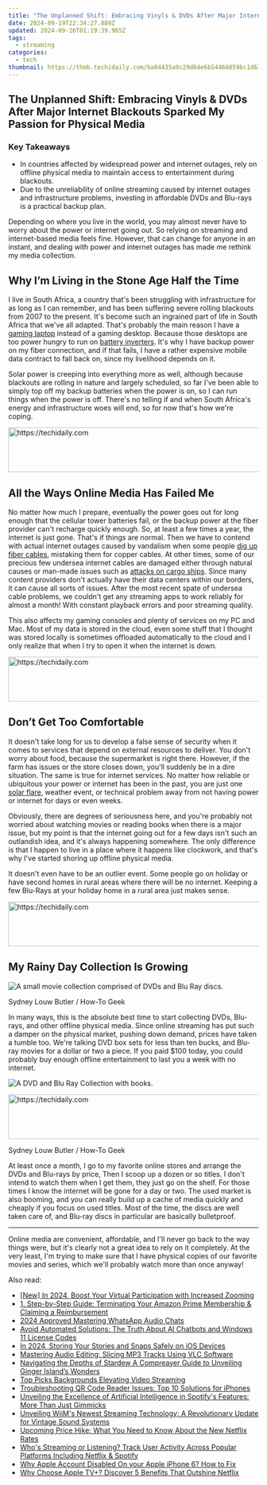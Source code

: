 ```yaml
---
title: "The Unplanned Shift: Embracing Vinyls & DVDs After Major Internet Blackouts Sparked My Passion for Physical Media"
date: 2024-09-19T22:34:27.889Z
updated: 2024-09-26T01:19:39.965Z
tags:
  - streaming
categories:
  - tech
thumbnail: https://thmb.techidaily.com/ba04435a9c29d64e6b54466059bc1d63c6b55c0d271d3714cb63b43e99d25c0a.jpg
---
```


## The Unplanned Shift: Embracing Vinyls & DVDs After Major Internet Blackouts Sparked My Passion for Physical Media

### Key Takeaways

* In countries affected by widespread power and internet outages, rely on offline physical media to maintain access to entertainment during blackouts.
* Due to the unreliability of online streaming caused by internet outages and infrastructure problems, investing in affordable DVDs and Blu-rays is a practical backup plan.

 Depending on where you live in the world, you may almost never have to worry about the power or internet going out. So relying on streaming and internet-based media feels fine. However, that can change for anyone in an instant, and dealing with power and internet outages has made me rethink my media collection.

##  Why I’m Living in the Stone Age Half the Time

 I live in South Africa, a country that's been struggling with infrastructure for as long as I can remember, and has been suffering severe rolling blackouts from 2007 to the present. It's become such an ingrained part of life in South Africa that we've all adapted. That's probably the main reason I have a [gaming laptop](https://visual-screen-recording.techidaily.com/updated-ioss-best-selection-of-premium-psp-emulators-for-2024/) instead of a gaming desktop. Because those desktops are too power hungry to run on [battery inverters](https://android-location.techidaily.com/in-2024-10-free-location-spoofers-to-fake-gps-location-on-your-poco-m6-pro-5g-drfone-by-drfone-virtual/). It's why I have backup power on my fiber connection, and if that fails, I have a rather expensive mobile data contract to fall back on, since my livelihood depends on it.

 Solar power is creeping into everything more as well, although because blackouts are rolling in nature and largely scheduled, so far I've been able to simply top off my backup batteries when the power is on, so I can run things when the power is off. There's no telling if and when South Africa's energy and infrastructure woes will end, so for now that's how we're coping.

<!-- affiliate ads begin -->
<a href="https://electronicx.pxf.io/c/5597632/1166360/14483" target="_top" id="1166360">
  <img src="//a.impactradius-go.com/display-ad/14483-1166360" border="0" alt="https://techidaily.com" width="728" height="90"/>
</a>
<img height="0" width="0" src="https://electronicx.pxf.io/i/5597632/1166360/14483" style="position:absolute;visibility:hidden;" border="0" />
<!-- affiliate ads end -->

##  All the Ways Online Media Has Failed Me

 No matter how much I prepare, eventually the power goes out for long enough that the cellular tower batteries fail, or the backup power at the fiber provider can't recharge quickly enough. So, at least a few times a year, the internet is just gone. That's if things are normal. Then we have to contend with actual internet outages caused by vandalism when some people [dig up fiber cables](https://www.timeslive.co.za/news/south-africa/2023-06-01-fibre-cable-thieves-caught-red-handed-in-south-of-johannesburg-jmpd/), mistaking them for copper cables. At other times, some of our precious few undersea internet cables are damaged either through natural causes or man-made issues such as [attacks on cargo ships](https://mybroadband.co.za/news/telecoms/527879-red-sea-houthi-attack-likely-cause-of-damaged-seacom-cable.html). Since many content providers don't actually have their data centers within our borders, it can cause all sorts of issues. After the most recent spate of undersea cable problems, we couldn't get any streaming apps to work reliably for almost a month! With constant playback errors and poor streaming quality.

 This also affects my gaming consoles and plenty of services on my PC and Mac. Most of my data is stored in the cloud, even some stuff that I thought was stored locally is sometimes offloaded automatically to the cloud and I only realize that when I try to open it when the internet is down.

<!-- affiliate ads begin -->
<a href="https://aligracehair.sjv.io/c/5597632/1948909/19272" target="_top" id="1948909">
  <img src="//a.impactradius-go.com/display-ad/19272-1948909" border="0" alt="https://techidaily.com" width="728" height="90"/>
</a>
<img height="0" width="0" src="https://aligracehair.sjv.io/i/5597632/1948909/19272" style="position:absolute;visibility:hidden;" border="0" />
<!-- affiliate ads end -->

##  Don’t Get Too Comfortable

 It doesn't take long for us to develop a false sense of security when it comes to services that depend on external resources to deliver. You don't worry about food, because the supermarket is right there. However, if the farm has issues or the store closes down, you'll suddenly be in a dire situation. The same is true for internet services. No matter how reliable or ubiquitous your power or internet has been in the past, you are just one [solar flare](https://techno-recovery.techidaily.com/master-your-dragon-ball-journey-by-watching-episode-by-episode-in-order/), weather event, or technical problem away from not having power or internet for days or even weeks.

 Obviously, there are degrees of seriousness here, and you're probably not worried about watching movies or reading books when there is a major issue, but my point is that the internet going out for a few days isn't such an outlandish idea, and it's always happening somewhere. The only difference is that I happen to live in a place where it happens like clockwork, and that's why I've started shoring up offline physical media.

 It doesn't even have to be an outlier event. Some people go on holiday or have second homes in rural areas where there will be no internet. Keeping a few Blu-Rays at your holiday home in a rural area just makes sense.

<!-- affiliate ads begin -->
<a href="https://appsumo.8odi.net/c/5597632/2118314/7443" target="_top" id="2118314">
  <img src="//a.impactradius-go.com/display-ad/7443-2118314" border="0" alt="https://techidaily.com" width="728" height="90"/>
</a>
<img height="0" width="0" src="https://appsumo.8odi.net/i/5597632/2118314/7443" style="position:absolute;visibility:hidden;" border="0" />
<!-- affiliate ads end -->

##  My Rainy Day Collection Is Growing

![A small movie collection comprised of DVDs and Blu Ray discs.](https://static1.howtogeekimages.com/wordpress/wp-content/uploads/2024/05/20240520_102047.jpg) 

Sydney Louw Butler / How-To Geek

 In many ways, this is the absolute best time to start collecting DVDs, Blu-rays, and other offline physical media. Since online streaming has put such a damper on the physical market, pushing down demand, prices have taken a tumble too. We're talking DVD box sets for less than ten bucks, and Blu-ray movies for a dollar or two a piece. If you paid $100 today, you could probably buy enough offline entertainment to last you a week with no internet.

![A DVD and Blu Ray Collection with books.](https://static1.howtogeekimages.com/wordpress/wp-content/uploads/2024/05/dvd-and-blu-ray-collection.jpeg) 

<!-- affiliate ads begin -->
<a href="https://aligracehair.sjv.io/c/5597632/2016170/19272" target="_top" id="2016170">
  <img src="//a.impactradius-go.com/display-ad/19272-2016170" border="0" alt="https://techidaily.com" width="728" height="90"/>
</a>
<img height="0" width="0" src="https://aligracehair.sjv.io/i/5597632/2016170/19272" style="position:absolute;visibility:hidden;" border="0" />
<!-- affiliate ads end -->

Sydney Louw Butler / How-To Geek

 At least once a month, I go to my favorite online stores and arrange the DVDs and Blu-rays by price, Then I scoop up a dozen or so titles. I don't intend to watch them when I get them, they just go on the shelf. For those times I know the internet will be gone for a day or two. The used market is also booming, and you can really build up a cache of media quickly and cheaply if you focus on used titles. Most of the time, the discs are well taken care of, and Blu-ray discs in particular are basically bulletproof.

---

 Online media are convenient, affordable, and I'll never go back to the way things were, but it's clearly not a great idea to rely on it completely. At the very least, I'm trying to make sure that I have physical copies of our favorite movies and series, which we'll probably watch more than once anyway!

<ins class="adsbygoogle"
     style="display:block"
     data-ad-format="autorelaxed"
     data-ad-client="ca-pub-7571918770474297"
     data-ad-slot="1223367746"></ins>

<ins class="adsbygoogle"
     style="display:block"
     data-ad-client="ca-pub-7571918770474297"
     data-ad-slot="8358498916"
     data-ad-format="auto"
     data-full-width-responsive="true"></ins>

<span class="atpl-alsoreadstyle">Also read:</span>
<div><ul>
<li><a href="https://article-knowledge.techidaily.com/new-in-2024-boost-your-virtual-participation-with-increased-zooming/"><u>[New] In 2024, Boost Your Virtual Participation with Increased Zooming</u></a></li>
<li><a href="https://media-tips.techidaily.com/1-step-by-step-guide-terminating-your-amazon-prime-membership-and-claiming-a-reimbursement/"><u>1. Step-by-Step Guide: Terminating Your Amazon Prime Membership & Claiming a Reimbursement</u></a></li>
<li><a href="https://article-files.techidaily.com/2024-approved-mastering-whatsapp-audio-chats/"><u>2024 Approved Mastering WhatsApp Audio Chats</u></a></li>
<li><a href="https://tech-revival.techidaily.com/avoid-automated-solutions-the-truth-about-ai-chatbots-and-windows-11-license-codes/"><u>Avoid Automated Solutions: The Truth About AI Chatbots and Windows 11 License Codes</u></a></li>
<li><a href="https://instagram-video-recordings.techidaily.com/in-2024-storing-your-stories-and-snaps-safely-on-ios-devices/"><u>In 2024, Storing Your Stories and Snaps Safely on iOS Devices</u></a></li>
<li><a href="https://tech-haven.techidaily.com/mastering-audio-editing-slicing-mp3-tracks-using-vlc-software/"><u>Mastering Audio Editing: Slicing MP3 Tracks Using VLC Software</u></a></li>
<li><a href="https://screen-mirroring-recording.techidaily.com/navigating-the-depths-of-stardew-a-compreayer-guide-to-unveiling-ginger-islands-wonders/"><u>Navigating the Depths of Stardew A Compreayer Guide to Unveiling Ginger Island’s Wonders</u></a></li>
<li><a href="https://extra-tips.techidaily.com/top-picks-backgrounds-elevating-video-streaming/"><u>Top Picks Backgrounds Elevating Video Streaming</u></a></li>
<li><a href="https://fox-that.techidaily.com/troubleshooting-qr-code-reader-issues-top-10-solutions-for-iphones/"><u>Troubleshooting QR Code Reader Issues: Top 10 Solutions for iPhones</u></a></li>
<li><a href="https://media-tips.techidaily.com/unveiling-the-excellence-of-artificial-intelligence-in-spotifys-features-more-than-just-gimmicks/"><u>Unveiling the Excellence of Artificial Intelligence in Spotify's Features: More Than Just Gimmicks</u></a></li>
<li><a href="https://media-tips.techidaily.com/unveiling-wiims-newest-streaming-technology-a-revolutionary-update-for-vintage-sound-systems/"><u>Unveiling WiiM's Newest Streaming Technology: A Revolutionary Update for Vintage Sound Systems</u></a></li>
<li><a href="https://media-tips.techidaily.com/upcoming-price-hike-what-you-need-to-know-about-the-new-netflix-rates/"><u>Upcoming Price Hike: What You Need to Know About the New Netflix Rates</u></a></li>
<li><a href="https://media-tips.techidaily.com/whos-streaming-or-listening-track-user-activity-across-popular-platforms-including-netflix-and-spotify/"><u>Who's Streaming or Listening? Track User Activity Across Popular Platforms Including Netflix & Spotify</u></a></li>
<li><a href="https://apple-account.techidaily.com/why-apple-account-disabled-on-your-apple-iphone-6-how-to-fix-by-drfone-ios/"><u>Why Apple Account Disabled On your Apple iPhone 6? How to Fix</u></a></li>
<li><a href="https://media-tips.techidaily.com/why-choose-apple-tvplus-discover-5-benefits-that-outshine-netflix/"><u>Why Choose Apple TV+? Discover 5 Benefits That Outshine Netflix</u></a></li>
</ul></div>

